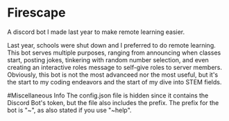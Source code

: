 # Firescape
A discord bot I made last year to make remote learning easier.

Last year, schools were shut down and I preferred to do remote learning. This bot serves multiple purposes, ranging from announcing when classes start, posting jokes, tinkering with random number selection, and even creating an interactive roles message to self-give roles to server members. Obviously, this bot is not the most advanceed nor the most useful, but it's the start to my coding endeavors and the start of my dive into STEM fields.

#Miscellaneous Info
The config.json file is hidden since it contains the Discord Bot's token, but the file also includes the prefix. The prefix for the bot is "~", as also stated if you use "~help".
